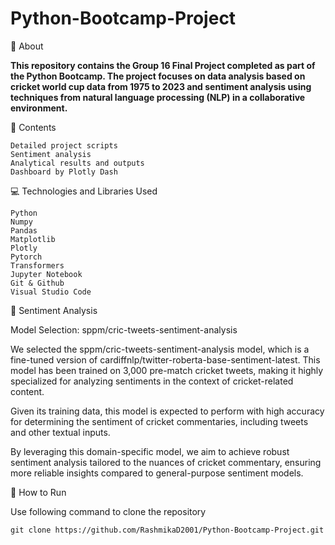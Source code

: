 # Python-Bootcamp-Project

   📖 About

**This repository contains the Group 16 Final Project completed as part of the Python Bootcamp. The project focuses on data analysis based on cricket world cup data from 1975 to 2023 and sentiment analysis using techniques from natural language processing (NLP) in a collaborative environment.**

   📂 Contents

    Detailed project scripts
    Sentiment analysis
    Analytical results and outputs
    Dashboard by Plotly Dash

   💻 Technologies and Libraries Used

    Python
    Numpy
    Pandas
    Matplotlib
    Plotly
    Pytorch
    Transformers
    Jupyter Notebook
    Git & Github
    Visual Studio Code

   💬 Sentiment Analysis

Model Selection: sppm/cric-tweets-sentiment-analysis
    
We selected the sppm/cric-tweets-sentiment-analysis model, which is a fine-tuned version of cardiffnlp/twitter-roberta-base-sentiment-latest. This model has been trained on 3,000 pre-match cricket tweets, making it highly specialized for analyzing sentiments in the context of cricket-related content.
    
Given its training data, this model is expected to perform with high accuracy for determining the sentiment of cricket commentaries, including tweets and other textual  inputs.
    
By leveraging this domain-specific model, we aim to achieve robust sentiment analysis tailored to the nuances of cricket commentary, ensuring more reliable insights    compared to general-purpose sentiment models.

   🚀 How to Run<br>
   
Use following command to clone the repository

    git clone https://github.com/RashmikaD2001/Python-Bootcamp-Project.git    
